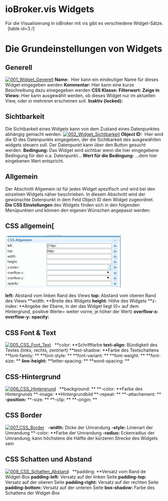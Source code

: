 # **ioBroker.vis Widgets**

Für die Visualisierung in ioBroker mit vis gibt es verschiedene Widget-Sätze.   [table id=3 /]

# **<a id="Grundeinstellungen"></a>Die Grundeinstellungen von Widgets**

## **Generell**

[![001_Widget_Generell](img/001_Widget_Generell.jpg)](img/001_Widget_Generell.jpg) **Name:**  Hier kann ein eindeutiger Name für dieses Widget eingegeben werden **Kommentar:** Hier kann eine kurze Beschreibung dazu einegegeben werden **CSS Klasse:** **Filterwort:** **Zeige in Views:** Hier kann ausgewählt werden, ob dieses Widget nur im aktuellen View, oder in mehreren erscheinen soll. **Inaktiv (locked):**

## **Sichtbarkeit**

Die Sichtbarkeit eines Widgets kann von dem Zustand eines Datenpunktes abhängig gemacht werden. [![002_Widget_Sichtbarkeit](img/002_Widget_Sichtbarkeit.jpg)](img/002_Widget_Sichtbarkeit.jpg) **Object ID:**  Hier wird die ID des Datenpunkts eingegeben, der die Sichtbarkeit des ausgewählten widgets steuern soll. Der Datenpunkt kann über den Button gesucht werden. **Bedingung:** Das Widget wird sichtbar wenn die hier eingegebene Bedingung für den o.a. Datenpunkt... **Wert für die Bedingung:** ...dem hier eingebenen Wert entspricht.

## **Allgemein**

Der Abschnitt Allgemein ist für jedes Widget spezifisch und wird bei den einzelnen Widgets näher beschrieben. In diesem Abschnitt wird der gewünschte Datenpunkt in dem Feld Object ID dem Widget zugeordnet.   **Die CSS Einstellungen** des Widgets finden sich in den folgenden Menüpunkten und können den eigenen Wünschen angepasst werden:

## **CSS allgemein**[
![](img/vis_widgets_004_CSS_allgemein.jpg)
[](img/005_CSS_Font_Text.jpg)

**left:** Abstand vom linken Rand des Views **top:** Abstand vom oberen Rand des Views **width: **Breite des Widgets **height:** Höhe des Widgets **z-index: **Angebe der Ebene, in der das Widget liegt (0= auf dem Hintergrund, positive Werte= weiter vorne, je höher der Wert) **overflow-x:** **overflow-y:** **opacity:**

## **CSS Font & Text**

[![005_CSS_Font_Text](img/005_CSS_Font_Text.jpg)](img/005_CSS_Font_Text.jpg)   **color: **Schriftfarbe **text-align:** Bündigkeit des Textes (links, rechts, zentriert) **text-shadow: **Farbe des Textschattens **font-family: ** **font-style: ** **font-variant: ** **font-weight: ** **font-size: ** **line-height:** **letter-spacing: ** **word-spacing: **

## **CSS-Hintergrund**

[![006_CSS_Hintergrund](img/006_CSS_Hintergrund.jpg)](img/006_CSS_Hintergrund.jpg)   **background: ** **-color: **Farbe des Hintergrunds **-image: **Hintergrundbild **-repeat: ** **-attachement: ** **-position:** **-size: ** **-clip: ** **-origin: **

## **CSS Border**

[![007_CSS_Border](img/007_CSS_Border.jpg)](img/007_CSS_Border.jpg)   **-width:** Dicke der Umrandung **-style:** Linienart der Umrandung **-color: **Farbe der Umrandung **-radius:** Eckenradius der Umrandung; kann höchstens die Hälfte der kürzeren Strecke des Widgets sein

## **CSS Schatten und Abstand**

[![008_CSS_Schatten_Abstand](img/008_CSS_Schatten_Abstand.jpg)](img/008_CSS_Schatten_Abstand.jpg)   **padding: **Versatz vom Rand de Widget-Box **padding-left:** Versatz auf der linken Seite **padding-top:** Versatz auf der oberen Seite **padding-right:** Versatz auf der rechten Seite **padding-bottom:** Versatz auf der unteren Seite **box-shadow:** Farbe des Schattens der Widget-Box